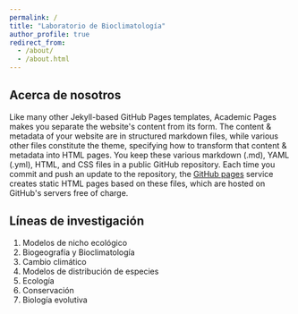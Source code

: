 ```yaml
---
permalink: /
title: "Laboratorio de Bioclimatología"
author_profile: true
redirect_from: 
  - /about/
  - /about.html
---
```

Acerca de nosotros
------
Like many other Jekyll-based GitHub Pages templates, Academic Pages makes you separate the website's content from its form. The content & metadata of your website are in structured markdown files, while various other files constitute the theme, specifying how to transform that content & metadata into HTML pages. You keep these various markdown (.md), YAML (.yml), HTML, and CSS files in a public GitHub repository. Each time you commit and push an update to the repository, the [GitHub pages](https://pages.github.com/) service creates static HTML pages based on these files, which are hosted on GitHub's servers free of charge.

Líneas de investigación
------
1. Modelos de nicho ecológico
1. Biogeografía y Bioclimatología
1. Cambio climático
1. Modelos de distribución de especies
1. Ecología
1. Conservación
1. Biología evolutiva
